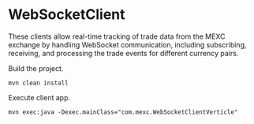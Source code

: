 # WebSocketClient
These clients allow real-time tracking of trade data from the MEXC exchange by handling WebSocket communication, including subscribing, receiving, and processing the trade events for different currency pairs.


Build the project.
```
mvn clean install
```

Execute client app.
```
mvn exec:java -Dexec.mainClass="com.mexc.WebSocketClientVerticle"
```